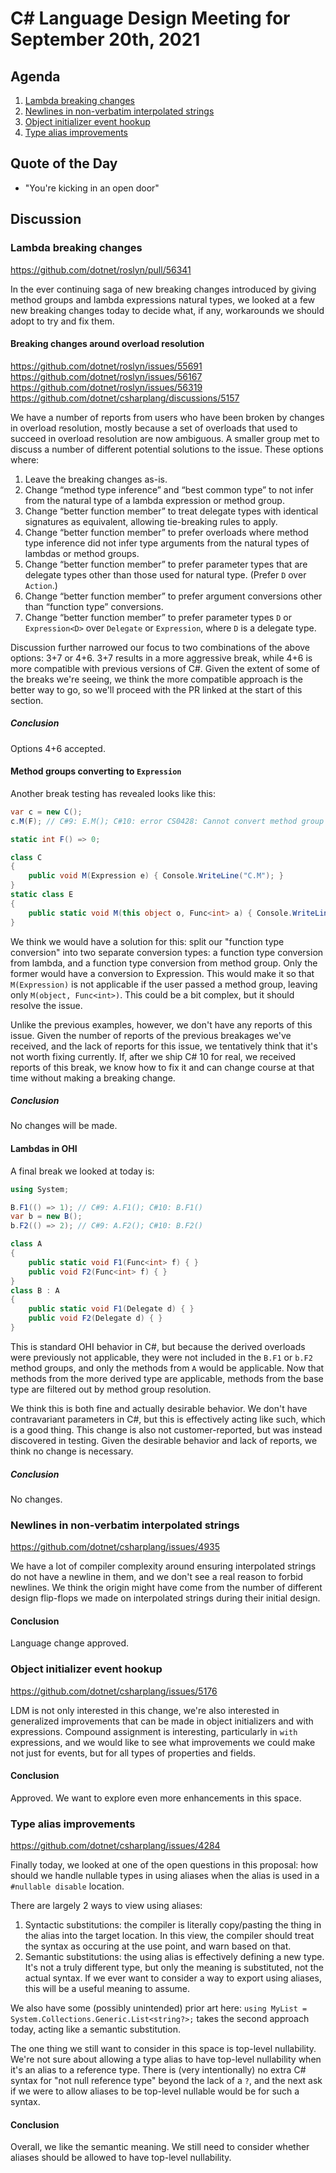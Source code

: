 # C# Language Design Meeting for September 20th, 2021

## Agenda

1. [Lambda breaking changes](#lambda-breaking-changes)
2. [Newlines in non-verbatim interpolated strings](#newlines-in-non-verbatim-interpolated-strings)
3. [Object initializer event hookup](#object-initializer-event-hookup)
4. [Type alias improvements](#type-alias-improvements)

## Quote of the Day

- "You're kicking in an open door"

## Discussion

### Lambda breaking changes

https://github.com/dotnet/roslyn/pull/56341

In the ever continuing saga of new breaking changes introduced by giving method groups and lambda expressions natural types, we looked
at a few new breaking changes today to decide what, if any, workarounds we should adopt to try and fix them.

#### Breaking changes around overload resolution

https://github.com/dotnet/roslyn/issues/55691  
https://github.com/dotnet/roslyn/issues/56167  
https://github.com/dotnet/roslyn/issues/56319  
https://github.com/dotnet/csharplang/discussions/5157  

We have a number of reports from users who have been broken by changes in overload resolution, mostly because a set of overloads that
used to succeed in overload resolution are now ambiguous. A smaller group met to discuss a number of different potential solutions to
the issue. These options where:

1. Leave the breaking changes as-is.
2. Change “method type inference” and “best common type” to not infer from the natural type of a lambda expression or method group.
3. Change “better function member” to treat delegate types with identical signatures as equivalent, allowing tie-breaking rules to apply.
4. Change “better function member” to prefer overloads where method type inference did not infer type arguments from the natural types
of lambdas or method groups.
5. Change “better function member” to prefer parameter types that are delegate types other than those used for natural type. (Prefer `D`
over `Action`.)
6. Change “better function member” to prefer argument conversions other than “function type” conversions.
7. Change “better function member” to prefer parameter types `D` or `Expression<D>` over `Delegate` or `Expression`, where `D` is a delegate type.

Discussion further narrowed our focus to two combinations of the above options: 3+7 or 4+6. 3+7 results in a more aggressive break, while
4+6 is more compatible with previous versions of C#. Given the extent of some of the breaks we're seeing, we think the more compatible
approach is the better way to go, so we'll proceed with the PR linked at the start of this section.

##### Conclusion

Options 4+6 accepted.

#### Method groups converting to `Expression`

Another break testing has revealed looks like this:

```cs
var c = new C();
c.M(F); // C#9: E.M(); C#10: error CS0428: Cannot convert method group 'F' to 'Expression'.

static int F() => 0;

class C
{
    public void M(Expression e) { Console.WriteLine("C.M"); }
}
static class E
{
    public static void M(this object o, Func<int> a) { Console.WriteLine("E.M"); }
}
```

We think we would have a solution for this: split our "function type conversion" into two separate conversion types: a function type
conversion from lambda, and a function type conversion from method group. Only the former would have a conversion to Expression. This
would make it so that `M(Expression)` is not applicable if the user passed a method group, leaving only `M(object, Func<int>)`. This
could be a bit complex, but it should resolve the issue.

Unlike the previous examples, however, we don't have any reports of this issue. Given the number of reports of the previous breakages
we've received, and the lack of reports for this issue, we tentatively think that it's not worth fixing currently. If, after we ship
C# 10 for real, we received reports of this break, we know how to fix it and can change course at that time without making a breaking
change.

##### Conclusion

No changes will be made.

#### Lambdas in OHI

A final break we looked at today is:

```cs
using System;

B.F1(() => 1); // C#9: A.F1(); C#10: B.F1()
var b = new B();
b.F2(() => 2); // C#9: A.F2(); C#10: B.F2()

class A
{
    public static void F1(Func<int> f) { }
    public void F2(Func<int> f) { }
}
class B : A
{
    public static void F1(Delegate d) { }
    public void F2(Delegate d) { }
}
```

This is standard OHI behavior in C#, but because the derived overloads were previously not applicable, they were not included in the
`B.F1` or `b.F2` method groups, and only the methods from `A` would be applicable. Now that methods from the more derived type are
applicable, methods from the base type are filtered out by method group resolution.

We think this is both fine and actually desirable behavior. We don't have contravariant parameters in C#, but this is effectively
acting like such, which is a good thing. This change is also not customer-reported, but was instead discovered in testing. Given the
desirable behavior and lack of reports, we think no change is necessary.

##### Conclusion

No changes.

### Newlines in non-verbatim interpolated strings

https://github.com/dotnet/csharplang/issues/4935

We have a lot of compiler complexity around ensuring interpolated strings do not have a newline in them, and we don't see a real
reason to forbid newlines. We think the origin might have come from the number of different design flip-flops we made on interpolated
strings during their initial design.

#### Conclusion

Language change approved.

### Object initializer event hookup

https://github.com/dotnet/csharplang/issues/5176

LDM is not only interested in this change, we're also interested in generalized improvements that can be made in object initializers
and with expressions. Compound assignment is interesting, particularly in `with` expressions, and we would like to see what improvements
we could make not just for events, but for all types of properties and fields.

#### Conclusion

Approved. We want to explore even more enhancements in this space.

### Type alias improvements

https://github.com/dotnet/csharplang/issues/4284

Finally today, we looked at one of the open questions in this proposal: how should we handle nullable types in using aliases when the
alias is used in a `#nullable disable` location.

There are largely 2 ways to view using aliases:

1. Syntactic substitutions: the compiler is literally copy/pasting the thing in the alias into the target location. In this view, the
compiler should treat the syntax as occuring at the use point, and warn based on that.
2. Semantic substitutions: the using alias is effectively defining a new type. It's not a truly different type, but only the meaning
is substituted, not the actual syntax. If we ever want to consider a way to export using aliases, this will be a useful meaning to assume.

We also have some (possibly unintended) prior art here: `using MyList = System.Collections.Generic.List<string?>;` takes the second
approach today, acting like a semantic substitution.

The one thing we still want to consider in this space is top-level nullability. We're not sure about allowing a type alias to have
top-level nullability when it's an alias to a reference type. There is (very intentionally) no extra C# syntax for "not null reference
type" beyond the lack of a `?`, and the next ask if we were to allow aliases to be top-level nullable would be for such a syntax.

#### Conclusion

Overall, we like the semantic meaning. We still need to consider whether aliases should be allowed to have top-level nullability.
